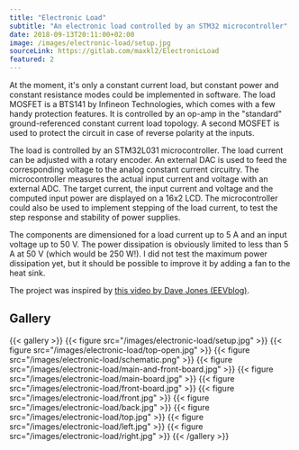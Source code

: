 ```yaml
---
title: "Electronic Load"
subtitle: "An electronic load controlled by an STM32 microcontroller"
date: 2018-09-13T20:11:00+02:00
image: /images/electronic-load/setup.jpg
sourceLink: https://gitlab.com/maxkl2/ElectronicLoad
featured: 2
---
```


At the moment, it's only a constant current load, but constant power and constant resistance modes could be implemented in software.
The load MOSFET is a BTS141 by Infineon Technologies, which comes with a few handy protection features. It is controlled by an op-amp in the "standard" ground-referenced constant current load topology.
A second MOSFET is used to protect the circuit in case of reverse polarity at the inputs.

The load is controlled by an STM32L031 microcontroller. The load current can be adjusted with a rotary encoder. An external DAC is used to feed the corresponding voltage to the analog constant current circuitry.
The microcontroller measures the actual input current and voltage with an external ADC. The target current, the input current and voltage and the computed input power are displayed on a 16x2 LCD.
The microcontroller could also be used to implement stepping of the load current, to test the step response and stability of power supplies.

The components are dimensioned for a load current up to 5 A and an input voltage up to 50 V. The power dissipation is obviously limited to less than 5 A at 50 V (which would be 250 W!).
I did not test the maximum power dissipation yet, but it should be possible to improve it by adding a fan to the heat sink.

The project was inspired by [this video by Dave Jones (EEVblog)](https://youtu.be/8xX2SVcItOA).

## Gallery

{{< gallery >}}
	{{< figure src="/images/electronic-load/setup.jpg" >}}
	{{< figure src="/images/electronic-load/top-open.jpg" >}}
	{{< figure src="/images/electronic-load/schematic.png" >}}
	{{< figure src="/images/electronic-load/main-and-front-board.jpg" >}}
	{{< figure src="/images/electronic-load/main-board.jpg" >}}
	{{< figure src="/images/electronic-load/front-board.jpg" >}}
	{{< figure src="/images/electronic-load/front.jpg" >}}
	{{< figure src="/images/electronic-load/back.jpg" >}}
	{{< figure src="/images/electronic-load/top.jpg" >}}
	{{< figure src="/images/electronic-load/left.jpg" >}}
	{{< figure src="/images/electronic-load/right.jpg" >}}
{{< /gallery >}}
